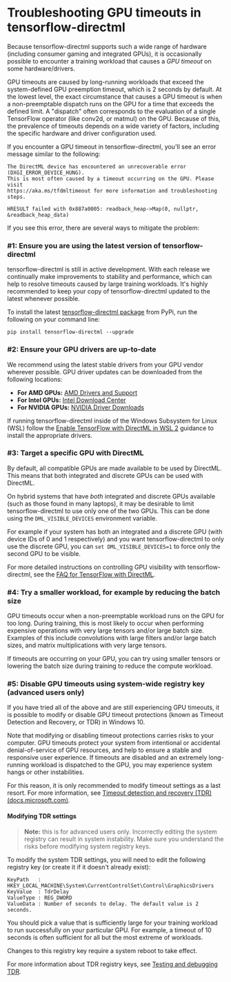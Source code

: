# Troubleshooting GPU timeouts in tensorflow-directml

Because tensorflow-directml supports such a wide range of hardware (including consumer gaming and integrated GPUs), it is occasionally possible to encounter a training workload that causes a *GPU timeout* on some hardware/drivers.

GPU timeouts are caused by long-running workloads that exceed the system-defined GPU preemption timeout, which is 2 seconds by default. At the lowest level, the exact circumstance that causes a GPU timeout is when a non-preemptable dispatch runs on the GPU for a time that exceeds the defined limit. A "dispatch" often corresponds to the evaluation of a single TensorFlow operator (like conv2d, or matmul) on the GPU. Because of this, the prevalence of timeouts depends on a wide variety of factors, including the specific hardware and driver configuration used.

If you encounter a GPU timeout in tensorflow-directml, you'll see an error message similar to the following:

```
The DirectML device has encountered an unrecoverable error (DXGI_ERROR_DEVICE_HUNG).
This is most often caused by a timeout occurring on the GPU. Please visit
https://aka.ms/tfdmltimeout for more information and troubleshooting steps.

HRESULT failed with 0x887a0005: readback_heap->Map(0, nullptr, &readback_heap_data)
```

If you see this error, there are several ways to mitigate the problem:

### #1: Ensure you are using the latest version of tensorflow-directml

tensorflow-directml is still in active development. With each release we continually make improvements to stability and performance, which can help to resolve timeouts caused by large training workloads. It's highly recommended to keep your copy of tensorflow-directml updated to the latest whenever possible.

To install the latest [tensorflow-directml package](https://pypi.org/project/tensorflow-directml/) from PyPi, run the following on your command line:

```
pip install tensorflow-directml --upgrade
```

### #2: Ensure your GPU drivers are up-to-date

We recommend using the latest stable drivers from your GPU vendor wherever possible. GPU driver updates can be downloaded from the following locations:

* **For AMD GPUs:** [AMD Drivers and Support](https://www.amd.com/en/support)
* **For Intel GPUs:** [Intel Download Center](https://downloadcenter.intel.com/)
* **For NVIDIA GPUs:** [NVIDIA Driver Downloads](https://www.nvidia.com/Download/index.aspx)

If running tensorflow-directml inside of the Windows Subsystem for Linux (WSL) follow the [Enable TensorFlow with DirectML in WSL 2](https://docs.microsoft.com/en-us/windows/win32/direct3d12/gpu-tensorflow-wsl#install-the-preview-gpu-driver) guidance to install the appropriate drivers.

### #3: Target a specific GPU with DirectML

By default, all compatible GPUs are made available to be used by DirectML. This means that both integrated and discrete GPUs can be used with DirectML.

On hybrid systems that have *both* integrated and discrete GPUs available (such as those found in many laptops), it may be desirable to limit tensorflow-directml to use only one of the two GPUs. This can be done using the `DML_VISIBLE_DEVICES` environment variable.

For example if your system has both an integrated and a discrete GPU (with device IDs of 0 and 1 respectively) and you want tensorflow-directml to only use the discrete GPU, you can `set DML_VISIBLE_DEVICES=1` to force only the second GPU to be visible.

For more detailed instructions on controlling GPU visibility with tensorflow-directml, see the [FAQ for TensorFlow with DirectML](https://docs.microsoft.com/windows/win32/direct3d12/gpu-faq#i-have-multiple-gpus-how-do-i-select-which-one-is-used-by-directml).

### #4: Try a smaller workload, for example by reducing the batch size

GPU timeouts occur when a non-preemptable workload runs on the GPU for too long. During training, this is most likely to occur when performing expensive operations with very large tensors and/or large batch size. Examples of this include convolutions with large filters and/or large batch sizes, and matrix multiplications with very large tensors.

If timeouts are occurring on your GPU, you can try using smaller tensors or lowering the batch size during training to reduce the compute workload.

### #5: Disable GPU timeouts using system-wide registry key (advanced users only)

If you have tried all of the above and are still experiencing GPU timeouts, it is possible to modify or disable GPU timeout protections (known as Timeout Detection and Recovery, or TDR) in Windows 10.

Note that modifying or disabling timeout protections carries risks to your computer. GPU timeouts protect your system from intentional or accidental denial-of-service of GPU resources, and help to ensure a stable and responsive user experience. If timeouts are disabled and an extremely long-running workload is dispatched to the GPU, you may experience system hangs or other instabilities.

For this reason, it is only recommended to modify timeout settings as a last resort. For more information, see [Timeout detection and recovery (TDR) (docs.microsoft.com)](https://docs.microsoft.com/windows-hardware/drivers/display/timeout-detection-and-recovery).

#### Modifying TDR settings

> **Note:** this is for advanced users only. Incorrectly editing the system registry can result in system instability. Make sure you understand the risks before modifying system registry keys.

To modify the system TDR settings, you will need to edit the following registry key (or create it if it doesn't already exist):

```
KeyPath   : HKEY_LOCAL_MACHINE\System\CurrentControlSet\Control\GraphicsDrivers
KeyValue  : TdrDelay
ValueType : REG_DWORD
ValueData : Number of seconds to delay. The default value is 2 seconds.
```

You should pick a value that is sufficiently large for your training workload to run successfully on your particular GPU. For example, a timeout of 10 seconds is often sufficient for all but the most extreme of workloads.

Changes to this registry key require a system reboot to take effect.

For more information about TDR registry keys, see [Testing and debugging TDR](https://docs.microsoft.com/windows-hardware/drivers/display/tdr-registry-keys).
